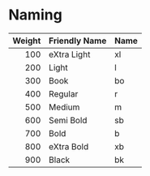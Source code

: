 Naming
======

| Weight | Friendly Name | Name |
|-------:|---------------|------|
|    100 | eXtra Light   | xl   |
|    200 | Light         | l    |
|    300 | Book          | bo   |
|    400 | Regular       | r    |
|    500 | Medium        | m    |
|    600 | Semi Bold     | sb   |
|    700 | Bold          | b    |
|    800 | eXtra Bold    | xb   |
|    900 | Black         | bk   |
